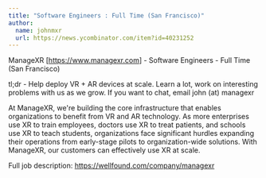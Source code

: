 ```yaml
---
title: "Software Engineers : Full Time (San Francisco)"
author:
  name: johnmxr
  url: https://news.ycombinator.com/item?id=40231252
---
```

ManageXR [<a href="https:&#x2F;&#x2F;www.managexr.com" rel="nofollow">https:&#x2F;&#x2F;www.managexr.com</a>] - Software Engineers - Full Time (San Francisco)

tl;dr - Help deploy VR + AR devices at scale. Learn a lot, work on interesting problems with us as we grow. If you want to chat, email john (at) managexr

At ManageXR, we&#x27;re building the core infrastructure that enables organizations to benefit from VR and AR technology. As more enterprises use XR to train employees, doctors use XR to treat patients, and schools use XR to teach students, organizations face significant hurdles expanding their operations from early-stage pilots to organization-wide solutions. With ManageXR, our customers can effectively use XR at scale.

Full job description: <a href="https:&#x2F;&#x2F;wellfound.com&#x2F;company&#x2F;managexr" rel="nofollow">https:&#x2F;&#x2F;wellfound.com&#x2F;company&#x2F;managexr</a>
